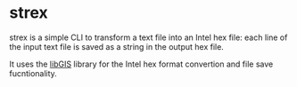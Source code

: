 # strex
strex is a simple CLI to transform a text file into an Intel hex file: each line of the input text file is saved as a string in the output hex file.

It uses the [libGIS](https://github.com/vsergeev/libGIS) library for the Intel hex format convertion and file save fucntionality.
